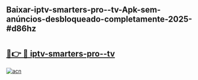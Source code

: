 ## Baixar-iptv-smarters-pro--tv-Apk-sem-anúncios-desbloqueado-completamente-2025-#d86hz

# <h2><a href="https://ainizakaria.my?title=iptv-smarters-pro--tv&ref=20M">🔗👉 🔴 iptv-smarters-pro--tv</a></h2>

[![acn](https://github.com/user-attachments/assets/0f9c940e-d8b0-45ae-aac7-cd30a18b3e1c)](https://ainizakaria.my?title=iptv-smarters-pro--tv&ref=20M)

